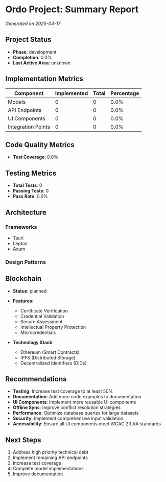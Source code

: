 # Ordo Project: Summary Report
_Generated on 2025-04-17_

## Project Status

- **Phase**: development
- **Completion**: 0.0%
- **Last Active Area**: unknown

## Implementation Metrics

| Component | Implemented | Total | Percentage |
|-----------|-------------|-------|------------|
| Models | 0 | 0 | 0.0% |
| API Endpoints | 0 | 0 | 0.0% |
| UI Components | 0 | 0 | 0.0% |
| Integration Points | 0 | 0 | 0.0% |

## Code Quality Metrics

- **Test Coverage**: 0.0%

## Testing Metrics

- **Total Tests**: 0
- **Passing Tests**: 0
- **Pass Rate**: 0.0%

## Architecture

### Frameworks

- Tauri
- Leptos
- Axum

### Design Patterns


## Blockchain

- **Status**: planned
- **Features**:
  - Certificate Verification
  - Credential Validation
  - Secure Assessment
  - Intellectual Property Protection
  - Microcredentials

- **Technology Stack**:
  - Ethereum (Smart Contracts)
  - IPFS (Distributed Storage)
  - Decentralized Identifiers (DIDs)

## Recommendations

- **Testing**: Increase test coverage to at least 50%
- **Documentation**: Add more code examples to documentation
- **UI Components**: Implement more reusable UI components
- **Offline Sync**: Improve conflict resolution strategies
- **Performance**: Optimize database queries for large datasets
- **Security**: Implement comprehensive input validation
- **Accessibility**: Ensure all UI components meet WCAG 2.1 AA standards

## Next Steps

1. Address high priority technical debt
2. Implement remaining API endpoints
3. Increase test coverage
4. Complete model implementations
5. Improve documentation
